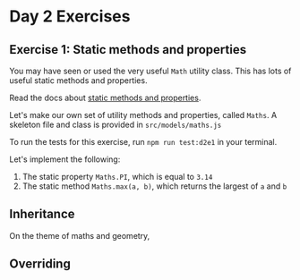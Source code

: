 # Day 2 Exercises

## Exercise 1: Static methods and properties

You may have seen or used the very useful `Math` utility class. This has lots of useful static methods and properties.

Read the docs about [static methods and properties]().

Let's make our own set of utility methods and properties, called `Maths`. A skeleton file and class is provided in `src/models/maths.js`

To run the tests for this exercise, run `npm run test:d2e1` in your terminal.

Let's implement the following:

1. The static property `Maths.PI`, which is equal to `3.14`
2. The static method `Maths.max(a, b)`, which returns the largest of `a` and `b`

## Inheritance

On the theme of maths and geometry, 


## Overriding
